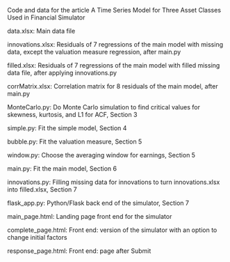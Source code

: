 Code and data for the article A Time Series Model for Three Asset Classes Used in Financial Simulator

data.xlsx: Main data file

innovations.xlsx: Residuals of 7 regressions of the main model with missing data, except the valuation measure regression, after main.py

filled.xlsx: Residuals of 7 regressions of the main model with filled missing data file, after applying innovations.py

corrMatrix.xlsx: Correlation matrix for 8 residuals of the main model, after main.py

MonteCarlo.py: Do Monte Carlo simulation to find critical values for skewness, kurtosis, and L1 for ACF, Section 3

simple.py: Fit the simple model, Section 4

bubble.py: Fit the valuation measure, Section 5

window.py: Choose the averaging window for earnings, Section 5

main.py: Fit the main model, Section 6

innovations.py: Filling missing data for innovations to turn innovations.xlsx into filled.xlsx, Section 7

flask_app.py: Python/Flask back end of the simulator, Section 7

main_page.html: Landing page front end for the simulator

complete_page.html: Front end: version of the simulator with an option to change initial factors

response_page.html: Front end: page after Submit
